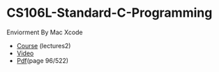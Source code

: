 # CS106L-Standard-C-Programming

Enviorment By Mac Xcode

* [Course](http://web.stanford.edu/class/cs106l/) (lectures2)
* [Video](https://www.youtube.com/channel/UCSqr6y-eaQT_qZJVUm_4QxQ/playlists)
* [Pdf](http://web.stanford.edu/class/cs106l/full_course_reader.pdf)(page 96/522)

